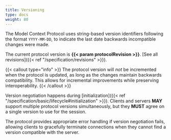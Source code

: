```yaml
---
title: Versioning
type: docs
weight: 80
---
```


The Model Context Protocol uses string-based version identifiers following the format `YYYY-MM-DD`, to indicate the last date backwards incompatible changes were made.

The current protocol version is **{{< param protocolRevision >}}**. [See all revisions]({{< ref "/specification/revisions" >}}).

{{< callout type="info" >}}
  The protocol version will _not_ be incremented when the protocol is updated, as long as the changes maintain backwards compatibility. This allows for incremental improvements while preserving interoperability.
{{< /callout >}}

Version negotiation happens during [initialization]({{< ref "/specification/basic/lifecycle#initialization" >}}). Clients and servers **MAY** support multiple protocol versions simultaneously, but they **MUST** agree on a single version to use for the session.

The protocol provides appropriate error handling if version negotiation fails, allowing clients to gracefully terminate connections when they cannot find a version compatible with the server.
